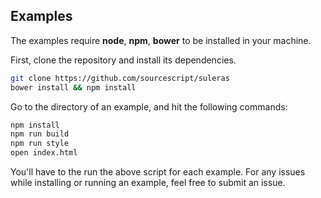 ## Examples

The examples require **node**, **npm**, **bower** to be installed in your machine.

First, clone the repository and install its dependencies.

```bash
git clone https://github.com/sourcescript/suleras
bower install && npm install
```

Go to the directory of an example, and hit the following commands:

```bash
npm install
npm run build
npm run style
open index.html
```

You'll have to the run the above script for each example. For any issues while installing or running an example, feel free to submit an issue.
